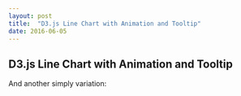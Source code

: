 ```yaml
---
layout: post
title:  "D3.js Line Chart with Animation and Tooltip"
date: 2016-06-05
---
```


<h2>D3.js Line Chart with Animation and Tooltip</h2>
<div>
<head>
  <meta charset="utf-8">
  <link rel="stylesheet" type="text/css" href="/js/chart7/stylesheet.css">
  <script src="//d3js.org/d3.v3.min.js"></script>
  <script src="http://labratrevenge.com/d3-tip/javascripts/d3.tip.v0.6.3.js"></script>
</head>
<body>
    <script type="text/javascript" src="/js/chart7/linetooltip.js"></script>
  </div>
<div> 
  And another simply variation:
  <script type="text/javascript" src="/js/chart7/linetooltip.js"></script>
</div> 
</body>
</div>
